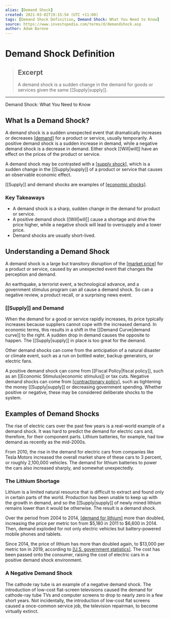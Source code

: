 ```yaml
---
alias: [Demand Shock]
created: 2021-03-02T19:15:54 (UTC +11:00)
tags: [Demand Shock Definition, Demand Shock: What You Need to Know]
source: https://www.investopedia.com/terms/d/demandshock.asp
author: Adam Barone
---
```


# Demand Shock Definition

> ## Excerpt
> A demand shock is a sudden change in the demand for goods or services given the same [[Supply|supply]].

---

Demand Shock: What You Need to Know
## What Is a Demand Shock?

A demand shock is a sudden unexpected event that dramatically increases or decreases [[demand]](https://www.investopedia.com/terms/d/demand.asp) for a product or service, usually temporarily. A positive demand shock is a sudden increase in demand, while a negative demand shock is a decrease in demand. Either shock [[Will|will]] have an effect on the prices of the product or service.

A demand shock may be contrasted with a [[supply shock]](https://www.investopedia.com/terms/s/supplyshock.asp), which is a sudden change in the [[Supply|supply]] of a product or service that causes an observable economic effect.

[[Supply]] and demand shocks are examples of [[economic shocks]](https://www.investopedia.com/terms/e/economic-shock.asp).

### Key Takeaways

-   A demand shock is a sharp, sudden change in the demand for product or service.
-   A positive demand shock [[Will|will]] cause a shortage and drive the price higher, while a negative shock will lead to oversupply and a lower price.
-   Demand shocks are usually short-lived.

## Understanding a Demand Shock

A demand shock is a large but transitory disruption of the [[market price]](https://www.investopedia.com/terms/m/market-price.asp) for a product or service, caused by an unexpected event that changes the perception and demand.

An earthquake, a terrorist event, a technological advance, and a government stimulus program can all cause a demand shock. So can a negative review, a product recall, or a surprising news event.

### [[Supply]] and Demand

When the demand for a good or service rapidly increases, its price typically increases because suppliers cannot cope with the increased demand. In economic terms, this results in a shift in the [[Demand Curve|demand curve]] to the right. A sudden drop in demand causes the opposite to happen. The [[Supply|supply]] in place is too great for the demand.

Other demand shocks can come from the anticipation of a natural disaster or climate event, such as a run on bottled water, backup generators, or electric fans.

A positive demand shock can come from [[Fiscal Policy|fiscal policy]], such as an [[Economic Stimulus|economic stimulus]] or tax cuts. Negative demand shocks can come from [[contractionary policy]](https://www.investopedia.com/terms/c/contractionary-policy.asp), such as tightening the money [[Supply|supply]] or decreasing government spending. Whether positive or negative, these may be considered deliberate shocks to the system.

## Examples of Demand Shocks

The rise of electric cars over the past few years is a real-world example of a demand shock. It was hard to predict the demand for electric cars and, therefore, for their component parts. Lithium batteries, for example, had low demand as recently as the mid-2000s.

From 2010, the rise in the demand for electric cars from companies like Tesla Motors increased the overall market share of these cars to 3 percent, or roughly 2,100,000 vehicles. The demand for lithium batteries to power the cars also increased sharply, and somewhat unexpectedly.

### The Lithium Shortage

Lithium is a limited natural resource that is difficult to extract and found only in certain parts of the world. Production has been unable to keep up with the growth in demand, and so the [[Supply|supply]] of newly mined lithium remains lower than it would be otherwise. The result is a demand shock.

Over the period from 2004 to 2014, [[demand for lithium]](https://www.investopedia.com/investing/why-lithium-[[Stocks|stocks]]-are-plunging-amid-electric-car-boom/) more than doubled, increasing the price per metric ton from $5,180 in 2011 to $6,600 in 2014. Then, demand exploded for not only electric vehicles but battery-powered mobile phones and tablets.

Since 2014, the price of lithium has more than doubled again, to $13,000 per metric ton in 2019, according to [[U.S. government statistics]](https://pubs.usgs.gov/periodicals/mcs2020/mcs2020-lithium.pdf). The cost has been passed onto the consumer, raising the cost of electric cars in a positive demand shock environment.

### A Negative Demand Shock

The cathode ray tube is an example of a negative demand shock. The introduction of low-cost flat-screen televisions caused the demand for cathode-ray tube TVs and computer screens to drop to nearly zero in a few short years. Not incidentally, the introduction of low-cost flat screens caused a once-common service job, the television repairman, to become virtually extinct.
